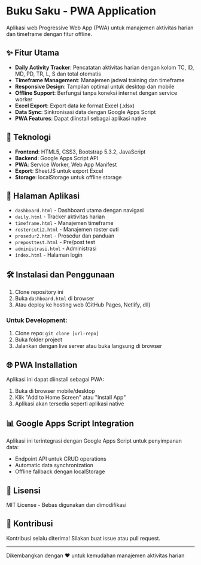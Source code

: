 # Buku Saku - PWA Application

Aplikasi web Progressive Web App (PWA) untuk manajemen aktivitas harian dan timeframe dengan fitur offline.

## ✨ Fitur Utama

- **Daily Activity Tracker**: Pencatatan aktivitas harian dengan kolom TC, ID, MD, PD, TR, L, S dan total otomatis
- **Timeframe Management**: Manajemen jadwal training dan timeframe
- **Responsive Design**: Tampilan optimal untuk desktop dan mobile
- **Offline Support**: Berfungsi tanpa koneksi internet dengan service worker
- **Excel Export**: Export data ke format Excel (.xlsx)
- **Data Sync**: Sinkronisasi data dengan Google Apps Script
- **PWA Features**: Dapat diinstall sebagai aplikasi native

## 🚀 Teknologi

- **Frontend**: HTML5, CSS3, Bootstrap 5.3.2, JavaScript
- **Backend**: Google Apps Script API
- **PWA**: Service Worker, Web App Manifest
- **Export**: SheetJS untuk export Excel
- **Storage**: localStorage untuk offline storage

## 📱 Halaman Aplikasi

- `dashboard.html` - Dashboard utama dengan navigasi
- `daily.html` - Tracker aktivitas harian
- `timeframe.html` - Manajemen timeframe
- `rostercuti2.html` - Manajemen roster cuti
- `prosedur2.html` - Prosedur dan panduan
- `preposttest.html` - Pre/post test
- `administrasi.html` - Administrasi
- `index.html` - Halaman login

## 🛠️ Instalasi dan Penggunaan

1. Clone repository ini
2. Buka `dashboard.html` di browser
3. Atau deploy ke hosting web (GitHub Pages, Netlify, dll)

### Untuk Development:

1. Clone repo: `git clone [url-repo]`
2. Buka folder project
3. Jalankan dengan live server atau buka langsung di browser

## 🌐 PWA Installation

Aplikasi ini dapat diinstall sebagai PWA:
1. Buka di browser mobile/desktop
2. Klik "Add to Home Screen" atau "Install App"
3. Aplikasi akan tersedia seperti aplikasi native

## 📊 Google Apps Script Integration

Aplikasi ini terintegrasi dengan Google Apps Script untuk penyimpanan data:
- Endpoint API untuk CRUD operations
- Automatic data synchronization
- Offline fallback dengan localStorage

## 📄 Lisensi

MIT License - Bebas digunakan dan dimodifikasi

## 🤝 Kontribusi

Kontribusi selalu diterima! Silakan buat issue atau pull request.

---

Dikembangkan dengan ❤️ untuk kemudahan manajemen aktivitas harian